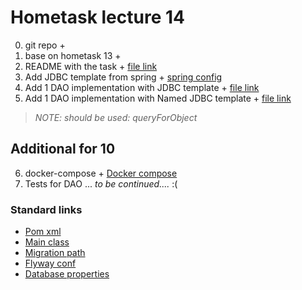 # Hometask lecture 14
0. git repo +
1. base on hometask 13 +
2. README with the task + [file link](README.md)
3. Add JDBC template from spring + [spring config](src/main/java/by/itacademy/javaenterprise/goralchuk/spring/SpringConfig.java)
4. Add 1 DAO implementation with JDBC template + [file link](src/main/java/by/itacademy/javaenterprise/goralchuk/dao/PatientDAOImpl.java)
5. Add 1 DAO implementation with Named JDBC template + [file link](src/main/java/by/itacademy/javaenterprise/goralchuk/dao/PatientDAOImpl.java)

> *NOTE: should be used: queryForObject*

## Additional for 10
6. docker-compose + [Docker compose](docker-compose.yaml)
7. Tests for DAO ... _to be continued...._ :(

### Standard links
+ [Pom xml](pom.xml)
+ [Main class](src/main/java/by/itacademy/javaenterprise/goralchuk/MainTest.java)
+ [Migration path](src/main/resources/database/migration)
+ [Flyway conf](src/main/resources/flyway.conf)
+ [Database properties](src/main/resources/database.properties)